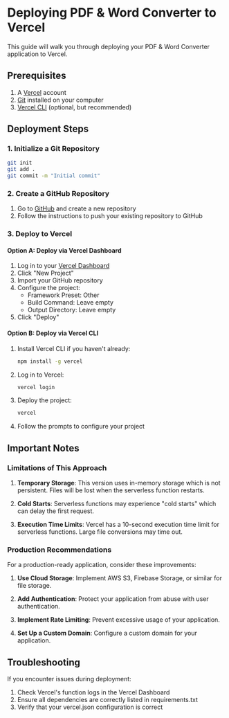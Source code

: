 # Deploying PDF & Word Converter to Vercel

This guide will walk you through deploying your PDF & Word Converter application to Vercel.

## Prerequisites

1. A [Vercel](https://vercel.com) account
2. [Git](https://git-scm.com/downloads) installed on your computer
3. [Vercel CLI](https://vercel.com/download) (optional, but recommended)

## Deployment Steps

### 1. Initialize a Git Repository

```bash
git init
git add .
git commit -m "Initial commit"
```

### 2. Create a GitHub Repository

1. Go to [GitHub](https://github.com) and create a new repository
2. Follow the instructions to push your existing repository to GitHub

### 3. Deploy to Vercel

#### Option A: Deploy via Vercel Dashboard

1. Log in to your [Vercel Dashboard](https://vercel.com/dashboard)
2. Click "New Project"
3. Import your GitHub repository
4. Configure the project:
   - Framework Preset: Other
   - Build Command: Leave empty
   - Output Directory: Leave empty
5. Click "Deploy"

#### Option B: Deploy via Vercel CLI

1. Install Vercel CLI if you haven't already:
   ```bash
   npm install -g vercel
   ```

2. Log in to Vercel:
   ```bash
   vercel login
   ```

3. Deploy the project:
   ```bash
   vercel
   ```

4. Follow the prompts to configure your project

## Important Notes

### Limitations of This Approach

1. **Temporary Storage**: This version uses in-memory storage which is not persistent. Files will be lost when the serverless function restarts.

2. **Cold Starts**: Serverless functions may experience "cold starts" which can delay the first request.

3. **Execution Time Limits**: Vercel has a 10-second execution time limit for serverless functions. Large file conversions may time out.

### Production Recommendations

For a production-ready application, consider these improvements:

1. **Use Cloud Storage**: Implement AWS S3, Firebase Storage, or similar for file storage.

2. **Add Authentication**: Protect your application from abuse with user authentication.

3. **Implement Rate Limiting**: Prevent excessive usage of your application.

4. **Set Up a Custom Domain**: Configure a custom domain for your application.

## Troubleshooting

If you encounter issues during deployment:

1. Check Vercel's function logs in the Vercel Dashboard
2. Ensure all dependencies are correctly listed in requirements.txt
3. Verify that your vercel.json configuration is correct

